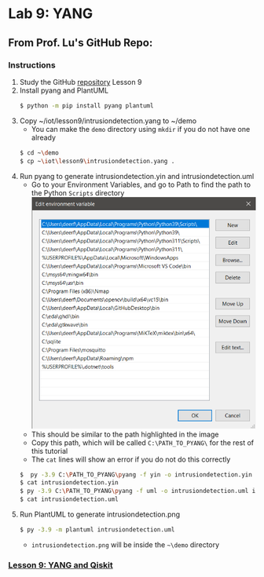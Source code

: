 # Lab 9: YANG
## From Prof. Lu's GitHub Repo:
### Instructions
1. Study the GitHub [repository](https://github.com/kevinwlu/iot) Lesson 9
2. Install pyang and PlantUML
   ```sh
   $ python -m pip install pyang plantuml
   ```
3. Copy ~/iot/lesson9/intrusiondetection.yang to ~/demo
   - You can make the `demo` directory using `mkdir` if you do not have one already
   ```sh
   $ cd ~\demo
   $ cp ~\iot\lesson9\intrusiondetection.yang .
   ```
4. Run pyang to generate intrusiondetection.yin and intrusiondetection.uml
   - Go to your Environment Variables, and go to Path to find the path to the Python `Scripts` directory
   ![Path Variables](PathVariables.png)
   - This should be similar to the path highlighted in the image
   - Copy this path, which will be called `C:\PATH_TO_PYANG\` for the rest of this tutorial
   - The `cat` lines will show an error if you do not do this correctly
   ```sh
   $  py -3.9 C:\PATH_TO_PYANG\pyang -f yin -o intrusiondetection.yin intrusiondetection.yang
   $ cat intrusiondetection.yin
   $ py -3.9 C:\PATH_TO_PYANG\pyang -f uml -o intrusiondetection.uml intrusiondetection.yang --uml-no=stereotypes,annotation,typedef
   $ cat intrusiondetection.uml
   ```
5. Run PlantUML to generate intrusiondetection.png
   ```sh
   $ py -3.9 -m plantuml intrusiondetection.uml
   ```
   - `intrusiondetection.png` will be inside the `~\demo` directory
### [Lesson 9: YANG and Qiskit](lesson9/README.md)
